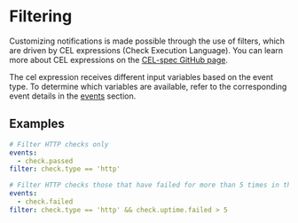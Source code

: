 # Filtering
Customizing notifications is made possible through the use of filters, which are driven by CEL expressions (Check Execution Language). You can learn more about CEL expressions on the [CEL-spec GitHub page](https://github.com/google/cel-spec).

The cel expression receives different input variables based on the event type. To determine which variables are available, refer to the corresponding event details in the [events](../concepts/events.md) section.

## Examples

```yaml
# Filter HTTP checks only
events:
  - check.passed
filter: check.type == 'http'
```

```yaml
# Filter HTTP checks those that have failed for more than 5 times in the last 1 hour
events:
  - check.failed
filter: check.type == 'http' && check.uptime.failed > 5
```
